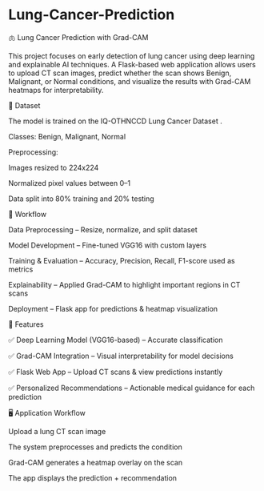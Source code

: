 # Lung-Cancer-Prediction
🫁 Lung Cancer Prediction with Grad-CAM

This project focuses on early detection of lung cancer using deep learning and explainable AI techniques. A Flask-based web application allows users to upload CT scan images, predict whether the scan shows Benign, Malignant, or Normal conditions, and visualize the results with Grad-CAM heatmaps for interpretability.

📂 Dataset

The model is trained on the IQ-OTHNCCD Lung Cancer Dataset
.

Classes: Benign, Malignant, Normal

Preprocessing:

Images resized to 224x224

Normalized pixel values between 0–1

Data split into 80% training and 20% testing

🔄 Workflow

Data Preprocessing – Resize, normalize, and split dataset

Model Development – Fine-tuned VGG16 with custom layers

Training & Evaluation – Accuracy, Precision, Recall, F1-score used as metrics

Explainability – Applied Grad-CAM to highlight important regions in CT scans

Deployment – Flask app for predictions & heatmap visualization

🚀 Features

✅ Deep Learning Model (VGG16-based) – Accurate classification

✅ Grad-CAM Integration – Visual interpretability for model decisions

✅ Flask Web App – Upload CT scans & view predictions instantly

✅ Personalized Recommendations – Actionable medical guidance for each prediction

🖥️ Application Workflow

Upload a lung CT scan image

The system preprocesses and predicts the condition

Grad-CAM generates a heatmap overlay on the scan

The app displays the prediction + recommendation
